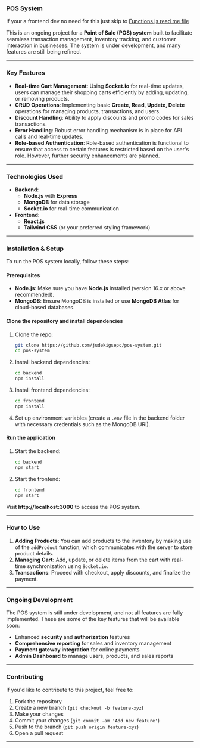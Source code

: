 ### POS System

If your  a frontend dev no need for this just skip to [Functions js read me file](functions-readme.MD)

This is an ongoing project for a **Point of Sale (POS) system** built to facilitate seamless transaction management, inventory tracking, and customer interaction in businesses. The system is under development, and many features are still being refined.

---

### Key Features

- **Real-time Cart Management**: Using **Socket.io** for real-time updates, users can manage their shopping carts efficiently by adding, updating, or removing products.
- **CRUD Operations**: Implementing basic **Create, Read, Update, Delete** operations for managing products, transactions, and users.
- **Discount Handling**: Ability to apply discounts and promo codes for sales transactions.
- **Error Handling**: Robust error handling mechanism is in place for API calls and real-time updates.
- **Role-based Authentication**: Role-based authentication is functional to ensure that access to certain features is restricted based on the user's role. However, further security enhancements are planned.

---

### **Technologies Used**

- **Backend**: 
  - **Node.js** with **Express**
  - **MongoDB** for data storage
  - **Socket.io** for real-time communication
- **Frontend**: 
  - **React.js**
  - **Tailwind CSS** (or your preferred styling framework)

---

### **Installation & Setup**

To run the POS system locally, follow these steps:

#### Prerequisites

- **Node.js**: Make sure you have **Node.js** installed (version 16.x or above recommended).
- **MongoDB**: Ensure MongoDB is installed or use **MongoDB Atlas** for cloud-based databases.

#### Clone the repository and install dependencies

1. Clone the repo:
   ```bash
   git clone https://github.com/judekigsepc/pos-system.git
   cd pos-system
   ```

2. Install backend dependencies:
   ```bash
   cd backend
   npm install
   ```

3. Install frontend dependencies:
   ```bash
   cd frontend
   npm install
   ```

4. Set up environment variables (create a `.env` file in the backend folder with necessary credentials such as the MongoDB URI).

#### Run the application

1. Start the backend:
   ```bash
   cd backend
   npm start
   ```

2. Start the frontend:
   ```bash
   cd frontend
   npm start
   ```

Visit **http://localhost:3000** to access the POS system.

---

### **How to Use**

1. **Adding Products**: You can add products to the inventory by making use of the `addProduct` function, which communicates with the server to store product details.
2. **Managing Cart**: Add, update, or delete items from the cart with real-time synchronization using `Socket.io`.
3. **Transactions**: Proceed with checkout, apply discounts, and finalize the payment.

---

### **Ongoing Development**

The POS system is still under development, and not all features are fully implemented. These are some of the key features that will be available soon:

- Enhanced **security** and **authorization** features
- **Comprehensive reporting** for sales and inventory management
- **Payment gateway integration** for online payments
- **Admin Dashboard** to manage users, products, and sales reports

---

### **Contributing**

If you'd like to contribute to this project, feel free to:

1. Fork the repository
2. Create a new branch (`git checkout -b feature-xyz`)
3. Make your changes
4. Commit your changes (`git commit -am 'Add new feature'`)
5. Push to the branch (`git push origin feature-xyz`)
6. Open a pull request

---
